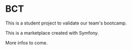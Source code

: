 # BCT

This is a student project to validate our team's bootcamp.

This is a marketplace created with Symfony. 

More infos to come. 
